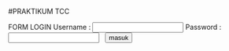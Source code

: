 #PRAKTIKUM TCC
    <title>Praktikum TCC SUWEDA</title>

<tr>
    <th colspan="3" scope="col">FORM LOGIN</th>
  </tr>
  <tr>
    <td>Username</td>
    <td>:</td>
    <td><input type="text" name="username"/></td>
  </tr>
  <tr>
    <td>Password</td>
    <td>:</td>
    <td><input type="text" name="password"/></td>
  </tr>
  <tr>
    <td>&nbsp;</td>
    <td colspan="2"><input type="submit" name="masuk" value="masuk"></td>
  </tr>